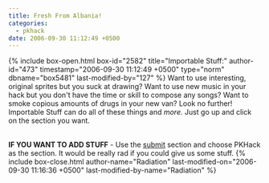 ```yaml
---
title: Fresh From Albania!
categories:
  - pkhack
date: 2006-09-30 11:12:49 +0500
---
```

{% include box-open.html box-id="2582" title="Importable Stuff:" author-id="473" timestamp="2006-09-30 11:12:49 +0500" type="norm" dbname="box5481" last-modified-by="127" %}
Want to use interesting, original sprites but you suck at drawing? Want to use new music in your hack but you don't have the time or skill to compose any songs? Want to smoke copious amounts of drugs in your new van? Look no further! Importable Stuff can do all of these things and <i>more</i>. Just go up and click on the section you want. <br /><br />

<b>IF YOU WANT TO ADD STUFF</b> - Use the <a href="http://starmen.net/submit">submit</a> section and choose PKHack as the section. It would be really rad if you could give us some stuff.
{% include box-close.html author-name="Radiation" last-modified-on="2006-09-30 11:16:36 +0500" last-modified-by-name="Radiation" %}

